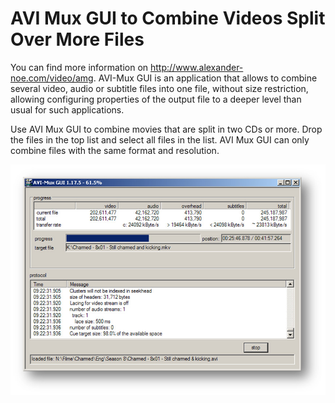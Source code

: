 # AVI Mux GUI to Combine Videos Split Over More Files

You can find more information on http://www.alexander-noe.com/video/amg.  AVI-Mux GUI is an application that allows to combine several video, audio or subtitle files into one file, without size restriction, allowing configuring properties of the output file to a deeper level than usual for such applications.

Use AVI Mux GUI to combine movies that are split in two CDs or more.  Drop the files in the top list and select all files in the list.  AVI Mux GUI can only combine files with the same format and resolution.

![](AVIMuxGUI.jpg)
